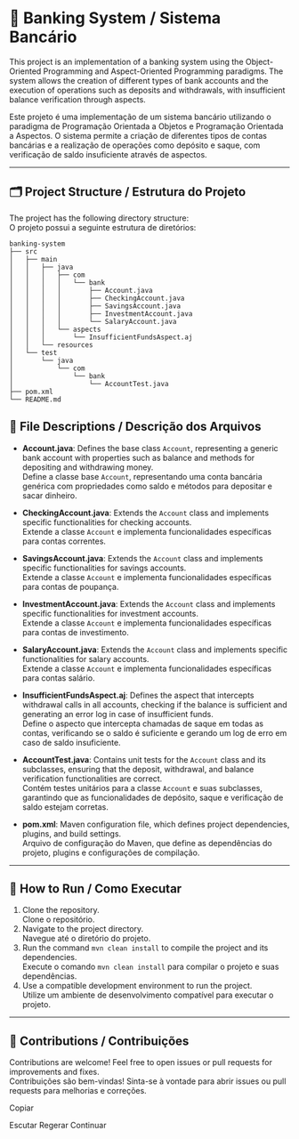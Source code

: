 # 🏦 Banking System / Sistema Bancário

This project is an implementation of a banking system using the Object-Oriented Programming and Aspect-Oriented Programming paradigms. The system allows the creation of different types of bank accounts and the execution of operations such as deposits and withdrawals, with insufficient balance verification through aspects. 
 
Este projeto é uma implementação de um sistema bancário utilizando o paradigma de Programação Orientada a Objetos e Programação Orientada a Aspectos. O sistema permite a criação de diferentes tipos de contas bancárias e a realização de operações como depósito e saque, com verificação de saldo insuficiente através de aspectos.  

---

## 🗂️ Project Structure / Estrutura do Projeto

The project has the following directory structure:  
O projeto possui a seguinte estrutura de diretórios:  


```
banking-system
├── src
│   ├── main
│   │   ├── java
│   │   │   ├── com
│   │   │   │   └── bank
│   │   │   │       ├── Account.java
│   │   │   │       ├── CheckingAccount.java
│   │   │   │       ├── SavingsAccount.java
│   │   │   │       ├── InvestmentAccount.java
│   │   │   │       └── SalaryAccount.java
│   │   │   └── aspects
│   │   │       └── InsufficientFundsAspect.aj
│   │   └── resources
│   └── test
│       └── java
│           └── com
│               └── bank
│                   └── AccountTest.java
├── pom.xml
└── README.md
```


## 📄 File Descriptions / Descrição dos Arquivos

- **Account.java**: Defines the base class `Account`, representing a generic bank account with properties such as balance and methods for depositing and withdrawing money.  
  Define a classe base `Account`, representando uma conta bancária genérica com propriedades como saldo e métodos para depositar e sacar dinheiro.  

- **CheckingAccount.java**: Extends the `Account` class and implements specific functionalities for checking accounts.  
  Extende a classe `Account` e implementa funcionalidades específicas para contas correntes.  

- **SavingsAccount.java**: Extends the `Account` class and implements specific functionalities for savings accounts.  
  Extende a classe `Account` e implementa funcionalidades específicas para contas de poupança.  

- **InvestmentAccount.java**: Extends the `Account` class and implements specific functionalities for investment accounts.  
  Extende a classe `Account` e implementa funcionalidades específicas para contas de investimento.  

- **SalaryAccount.java**: Extends the `Account` class and implements specific functionalities for salary accounts.  
  Extende a classe `Account` e implementa funcionalidades específicas para contas salário.  

- **InsufficientFundsAspect.aj**: Defines the aspect that intercepts withdrawal calls in all accounts, checking if the balance is sufficient and generating an error log in case of insufficient funds.  
  Define o aspecto que intercepta chamadas de saque em todas as contas, verificando se o saldo é suficiente e gerando um log de erro em caso de saldo insuficiente.  

- **AccountTest.java**: Contains unit tests for the `Account` class and its subclasses, ensuring that the deposit, withdrawal, and balance verification functionalities are correct.  
  Contém testes unitários para a classe `Account` e suas subclasses, garantindo que as funcionalidades de depósito, saque e verificação de saldo estejam corretas.  

- **pom.xml**: Maven configuration file, which defines project dependencies, plugins, and build settings.  
  Arquivo de configuração do Maven, que define as dependências do projeto, plugins e configurações de compilação.  

---

## 🚀 How to Run / Como Executar

1. Clone the repository.  
   Clone o repositório.  
2. Navigate to the project directory.  
   Navegue até o diretório do projeto.  
3. Run the command `mvn clean install` to compile the project and its dependencies.  
   Execute o comando `mvn clean install` para compilar o projeto e suas dependências.  
4. Use a compatible development environment to run the project.  
   Utilize um ambiente de desenvolvimento compatível para executar o projeto.  

---

## 🤝 Contributions / Contribuições

Contributions are welcome! Feel free to open issues or pull requests for improvements and fixes.  
Contribuições são bem-vindas! Sinta-se à vontade para abrir issues ou pull requests para melhorias e correções.  

Copiar

Escutar
Regerar
Continuar
